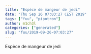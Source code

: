 ```yaml
---
title: "Espèce de mangeur de jedi"
date: "Thu Sep 26 07:03:27 CEST 2019"
tags: ["fuu", "pipotron"]
author: m1ch3l
categories: ["generated"]
slug: "fuu/2019-09-26-07:03:27"
---
```


Espèce de mangeur de jedi
